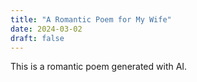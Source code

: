 ```yaml
---
title: "A Romantic Poem for My Wife"
date: 2024-03-02
draft: false
---
```


This is a romantic poem generated with AI.

